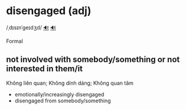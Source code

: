 # disengaged (adj)

/ˌdɪsɪnˈɡeɪdʒd/ [🔊](https://www.oxfordlearnersdictionaries.com/media/english/uk_pron/d/dis/disen/disengaged__gb_1.mp3) [🔊](https://www.oxfordlearnersdictionaries.com/media/english/us_pron/d/dis/disen/disengaged__us_2.mp3)

Formal

## not involved with somebody/something or not interested in them/it

Không liên quan; Không dính dáng; Không quan tâm

- emotionally/increasingly disengaged
- disengaged from somebody/something